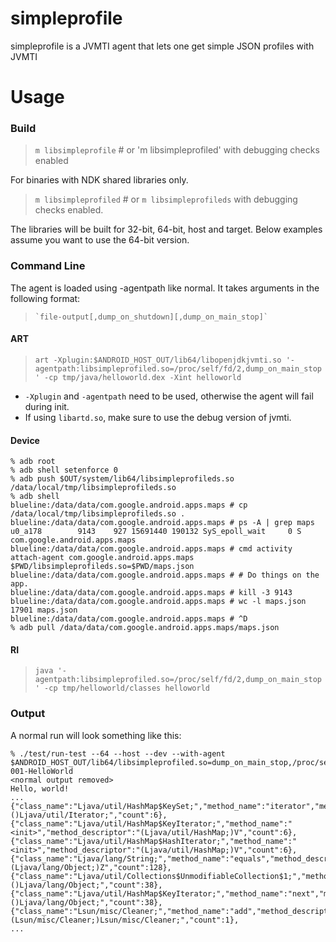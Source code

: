 # simpleprofile

simpleprofile is a JVMTI agent that lets one get simple JSON profiles with JVMTI

# Usage
### Build
>    `m libsimpleprofile`  # or 'm libsimpleprofiled' with debugging checks enabled

For binaries with NDK shared libraries only.
>    `m libsimpleprofiled` # or `m libsimpleprofileds` with debugging checks enabled.

The libraries will be built for 32-bit, 64-bit, host and target. Below examples
assume you want to use the 64-bit version.

### Command Line

The agent is loaded using -agentpath like normal. It takes arguments in the
following format:
>     `file-output[,dump_on_shutdown][,dump_on_main_stop]`


#### ART
>    `art -Xplugin:$ANDROID_HOST_OUT/lib64/libopenjdkjvmti.so '-agentpath:libsimpleprofiled.so=/proc/self/fd/2,dump_on_main_stop' -cp tmp/java/helloworld.dex -Xint helloworld`

* `-Xplugin` and `-agentpath` need to be used, otherwise the agent will fail during init.
* If using `libartd.so`, make sure to use the debug version of jvmti.

#### Device
```
% adb root
% adb shell setenforce 0
% adb push $OUT/system/lib64/libsimpleprofileds.so /data/local/tmp/libsimpleprofileds.so
% adb shell
blueline:/data/data/com.google.android.apps.maps # cp /data/local/tmp/libsimpleprofileds.so .
blueline:/data/data/com.google.android.apps.maps # ps -A | grep maps
u0_a178        9143    927 15691440 190132 SyS_epoll_wait     0 S com.google.android.apps.maps
blueline:/data/data/com.google.android.apps.maps # cmd activity attach-agent com.google.android.apps.maps $PWD/libsimpleprofileds.so=$PWD/maps.json
blueline:/data/data/com.google.android.apps.maps # # Do things on the app.
blueline:/data/data/com.google.android.apps.maps # kill -3 9143
blueline:/data/data/com.google.android.apps.maps # wc -l maps.json
17901 maps.json
blueline:/data/data/com.google.android.apps.maps # ^D
% adb pull /data/data/com.google.android.apps.maps/maps.json
```

#### RI
>    `java '-agentpath:libsimpleprofiled.so=/proc/self/fd/2,dump_on_main_stop' -cp tmp/helloworld/classes helloworld`

### Output
A normal run will look something like this:

    % ./test/run-test --64 --host --dev --with-agent $ANDROID_HOST_OUT/lib64/libsimpleprofiled.so=dump_on_main_stop,/proc/self/fd/1 001-HelloWorld
    <normal output removed>
    Hello, world!
    ...
    {"class_name":"Ljava/util/HashMap$KeySet;","method_name":"iterator","method_descriptor":"()Ljava/util/Iterator;","count":6},
    {"class_name":"Ljava/util/HashMap$KeyIterator;","method_name":"<init>","method_descriptor":"(Ljava/util/HashMap;)V","count":6},
    {"class_name":"Ljava/util/HashMap$HashIterator;","method_name":"<init>","method_descriptor":"(Ljava/util/HashMap;)V","count":6},
    {"class_name":"Ljava/lang/String;","method_name":"equals","method_descriptor":"(Ljava/lang/Object;)Z","count":128},
    {"class_name":"Ljava/util/Collections$UnmodifiableCollection$1;","method_name":"next","method_descriptor":"()Ljava/lang/Object;","count":38},
    {"class_name":"Ljava/util/HashMap$KeyIterator;","method_name":"next","method_descriptor":"()Ljava/lang/Object;","count":38},
    {"class_name":"Lsun/misc/Cleaner;","method_name":"add","method_descriptor":"(Lsun/misc/Cleaner;)Lsun/misc/Cleaner;","count":1},
    ...
